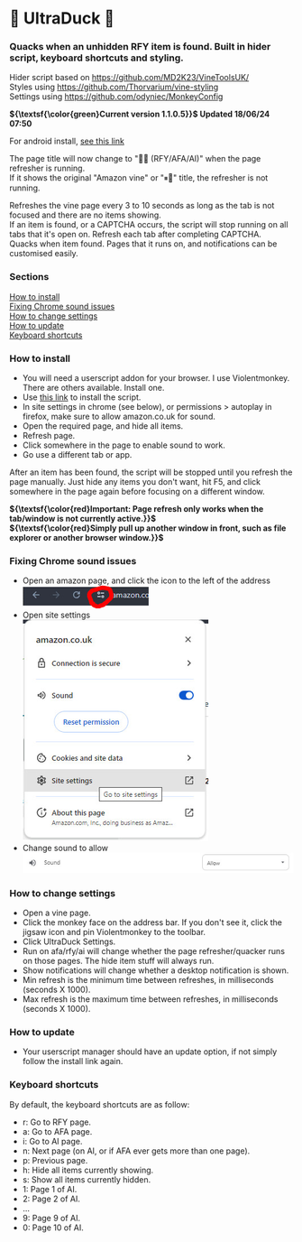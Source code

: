 # 🦆 UltraDuck 🦆
### Quacks when an unhidden RFY item is found. Built in hider script, keyboard shortcuts and styling.
Hider script based on https://github.com/MD2K23/VineToolsUK/<br />
Styles using https://github.com/Thorvarium/vine-styling<br />
Settings using https://github.com/odyniec/MonkeyConfig

**${\textsf{\color{green}Current version 1.1.0.5}}$ Updated 18/06/24 07:50**

For android install, [see this link](https://github.com/Jimbo5431/UltraDuck/blob/main/android.md)<br />

The page title will now change to "💨🦆 (RFY/AFA/AI)" when the page refresher is running.<br />
If it shows the original "Amazon vine" or "⏸🦆" title, the refresher is not running.

Refreshes the vine page every 3 to 10 seconds as long as the tab is not focused and there are no items showing.<br />
If an item is found, or a CAPTCHA occurs, the script will stop running on all tabs that it's open on. Refresh each tab after completing CAPTCHA.<br />
Quacks when item found. Pages that it runs on, and notifications can be customised easily.<br />

### Sections
[How to install](#how-to-install) <br />
[Fixing Chrome sound issues](#fixing-chrome-sound-issues) <br />
[How to change settings](#how-to-change-settings) <br />
[How to update](#how-to-update) <br />
[Keyboard shortcuts](#keyboard-shortcuts) <br />

### How to install
- You will need a userscript addon for your browser. I use Violentmonkey. There are others available. Install one.
- Use [this link](https://github.com/Jimbo5431/UltraDuck/raw/main/UltraDuck.user.js) to install the script.
- In site settings in chrome (see below), or permissions > autoplay in firefox, make sure to allow amazon.co.uk for sound.
- Open the required page, and hide all items.
- Refresh page.
- Click somewhere in the page to enable sound to work.
- Go use a different tab or app.

After an item has been found, the script will be stopped until you refresh the page manually.
Just hide any items you don't want, hit F5, and click somewhere in the page again before focusing on a different window.

**${\textsf{\color{red}Important: Page refresh only works when the tab/window is not currently active.}}$** <br />
**${\textsf{\color{red}Simply pull up another window in front, such as file explorer or another browser window.}}$**

### Fixing Chrome sound issues
- Open an amazon page, and click the icon to the left of the address <br />
![Step one](https://github.com/Jimbo5431/UltraDuck/blob/main/fix%20chrome%201.jpg?raw=true) <br />
- Open site settings <br />
![Step two](https://github.com/Jimbo5431/UltraDuck/blob/main/fix%20chrome%202.jpg?raw=true) <br />
- Change sound to allow <br />
![Step three](https://github.com/Jimbo5431/UltraDuck/blob/main/fix%20chrome%203.jpg?raw=true) <br />

### How to change settings
- Open a vine page.
- Click the monkey face on the address bar. If you don't see it, click the jigsaw icon and pin Violentmonkey to the toolbar.
- Click UltraDuck Settings.
- Run on afa/rfy/ai will change whether the page refresher/quacker runs on those pages. The hide item stuff will always run.
- Show notifications will change whether a desktop notification is shown.
- Min refresh is the minimum time between refreshes, in milliseconds (seconds X 1000).
- Max refresh is the maximum time between refreshes, in milliseconds (seconds X 1000).

### How to update
- Your userscript manager should have an update option, if not simply follow the install link again.

### Keyboard shortcuts
By default, the keyboard shortcuts are as follow:
- r: Go to RFY page.
- a: Go to AFA page.
- i: Go to AI page.
- n: Next page (on AI, or if AFA ever gets more than one page).
- p: Previous page.
- h: Hide all items currently showing.
- s: Show all items currently hidden.
- 1: Page 1 of AI.
- 2: Page 2 of AI.
- ...
- 9: Page 9 of AI.
- 0: Page 10 of AI.
